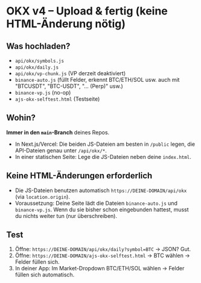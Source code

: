 # OKX v4 – Upload & fertig (keine HTML-Änderung nötig)

## Was hochladen?
- `api/okx/symbols.js`
- `api/okx/daily.js`
- `api/okx/vp-chunk.js`  (VP derzeit deaktiviert)
- `binance-auto.js`     (füllt Felder, erkennt BTC/ETH/SOL usw. auch mit "BTCUSDT", "BTC-USDT", "... (Perp)" usw.)
- `binance-vp.js`       (no-op)
- `ajs-okx-selftest.html` (Testseite)

## Wohin?
**Immer in den `main`-Branch** deines Repos.
- In Next.js/Vercel: Die beiden JS-Dateien am besten in `/public` legen, die API-Dateien genau unter `/api/okx/*`.
- In einer statischen Seite: Lege die JS-Dateien neben deine `index.html`.

## Keine HTML-Änderungen erforderlich
- Die JS-Dateien benutzen automatisch `https://DEINE-DOMAIN/api/okx` (via `location.origin`).
- Voraussetzung: Deine Seite lädt die Dateien `binance-auto.js` und `binance-vp.js`. Wenn du sie bisher schon eingebunden hattest, musst du nichts weiter tun (nur überschreiben).

## Test
1) Öffne: `https://DEINE-DOMAIN/api/okx/daily?symbol=BTC` → JSON? Gut.
2) Öffne: `https://DEINE-DOMAIN/ajs-okx-selftest.html` → BTC wählen → Felder füllen sich.
3) In deiner App: Im Market-Dropdown BTC/ETH/SOL wählen → Felder füllen sich automatisch.
